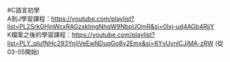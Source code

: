 #C語言初學  
A到J學習課程：https://youtube.com/playlist?list=PL2SrkGHjnWcxRAGzxkImgNhqW9NbpUOmR&si=0lxj-ud4AGb4RjjY  
K檔案之後的學習課程：https://youtube.com/playlist?list=PLY_qIufNHc293YnIjVeEwNDuqGo8y2Emx&si=6YvUvnlCJjMA-zRW (從03-05開始)
